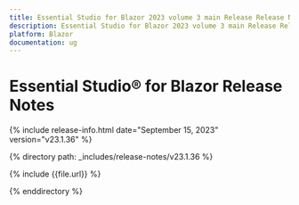 ```yaml
---
title: Essential Studio for Blazor 2023 volume 3 main Release Release Notes  
description: Essential Studio for Blazor 2023 volume 3 main Release Release Notes  
platform: Blazor
documentation: ug
---
```


# Essential Studio&reg; for Blazor  Release Notes  

{% include release-info.html date="September 15, 2023"  version="v23.1.36" %} 

{% directory path: _includes/release-notes/v23.1.36 %}

{% include {{file.url}} %}

{% enddirectory %}